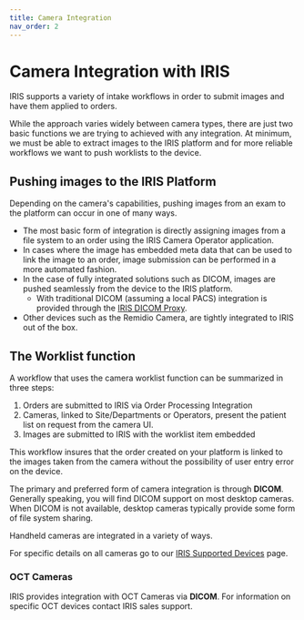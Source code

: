 ```yaml
---
title: Camera Integration
nav_order: 2
---
```



# Camera Integration with IRIS
IRIS supports a variety of intake workflows in order to submit images and have them applied to orders. 

While the approach varies widely between camera types, there are just two basic functions we are trying to achieved with any integration.  At minimum, we must be able to extract images to the IRIS platform and for more reliable workflows we want to push worklists to the device. 

## Pushing images to the IRIS Platform
Depending on the camera's capabilities, pushing images from an exam to the platform can occur in one of many ways. 

- The most basic form of integration is directly assigning images from a file system to an order using the IRIS Camera Operator application.  
- In cases where the image has embedded meta data that can be used to link the image to an order, image submission can be performed in a more automated fashion.  
- In the case of fully integrated solutions such as DICOM, images are pushed seamlessly from the device to the IRIS platform. 
    - With traditional DICOM (assuming a local PACS) integration is provided through the [IRIS DICOM Proxy](/IntegrationDocumentation/docs/integration/IRISDICOMProxy).
- Other devices such as the Remidio Camera, are tightly integrated to IRIS out of the box.

## The Worklist function
A workflow that uses the camera worklist function can be summarized in three steps:
1. Orders are submitted to IRIS via Order Processing Integration
2. Cameras, linked to Site/Departments or Operators, present the patient list on request from the camera UI. 
3. Images are submitted to IRIS with the worklist item embedded 

This workflow insures that the order created on your platform is linked to the images taken from the camera without the possibility of user entry error on the device. 

The primary and preferred form of camera integration is through **DICOM**.  Generally speaking, you will find DICOM support on most desktop cameras.  When DICOM is not available, desktop cameras typically provide some form of file system sharing.  

Handheld cameras are integrated in a variety of ways.

For specific details on all cameras go to our [IRIS Supported Devices](/IntegrationDocumentation/docs/integration/IRISSupportedDevices) page.

### OCT Cameras
IRIS provides integration with OCT Cameras via **DICOM**. For information on specific OCT devices contact IRIS sales support.
